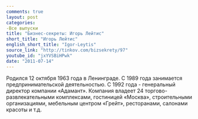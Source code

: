 ```yaml
---
comments: true
layout: post
categories:
-Все выпуски
title: "Бизнес-секреты: Игорь Лейтис"
short_title: "Игорь Лейтис"
english_short_title: "Igor-Leytis"
source_link: "http://tinkov.com/bizsekrety/97"
youtube_id: "jxYVSBiHPwk"
date: "2011-07-14"
---
```

Родился 12 октября 1963 года в Ленинграде. С 1989 года занимается предпринимательской деятельностью. С 1992 года - генеральный директор компании «Адамант». Компания владеет 24 торгово-развлекательными комплексами, гостиницей «Москва», строительными организациями, мебельным центром «Грейт», ресторанами, салонами красоты и т.д.
